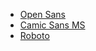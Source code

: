 * [Open Sans](https://www.opensans.com/)
* [Camic Sans MS](https://docs.microsoft.com/zh-cn/typography/font-list/comic-sans-ms)
* [Roboto](https://fonts.google.com/specimen/Roboto)
